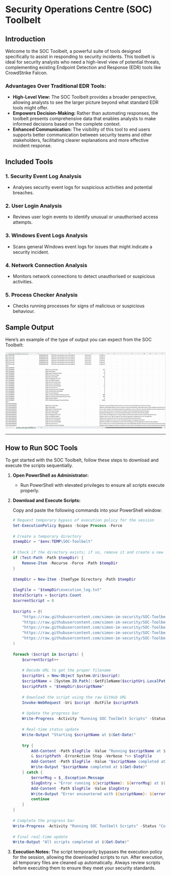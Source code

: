 # Security Operations Centre (SOC) Toolbelt

## Introduction

Welcome to the SOC Toolbelt, a powerful suite of tools designed specifically to assist in responding to security incidents. This toolbelt is ideal for security analysts who need a high-level view of potential threats, complementing existing Endpoint Detection and Response (EDR) tools like CrowdStrike Falcon. 

### Advantages Over Traditional EDR Tools:
- **High-Level View:** The SOC Toolbelt provides a broader perspective, allowing analysts to see the larger picture beyond what standard EDR tools might offer.
- **Empowers Decision-Making:** Rather than automating responses, the toolbelt presents comprehensive data that enables analysts to make informed decisions based on the complete context.
- **Enhanced Communication:** The visibility of this tool to end users supports better communication between security teams and other stakeholders, facilitating clearer explanations and more effective incident response.

## Included Tools

### 1. **Security Event Log Analysis**
   - Analyses security event logs for suspicious activities and potential breaches.

### 2. **User Login Analysis**
   - Reviews user login events to identify unusual or unauthorised access attempts.

### 3. **Windows Event Logs Analysis**
   - Scans general Windows event logs for issues that might indicate a security incident.

### 4. **Network Connection Analysis**
   - Monitors network connections to detect unauthorised or suspicious activities.

### 5. **Process Checker Analysis**
   - Checks running processes for signs of malicious or suspicious behaviour.

## Sample Output

Here’s an example of the type of output you can expect from the SOC Toolbelt:

![Sample Output](https://github.com/simon-im-security/SOC-Toolbelt/blob/main/sample.png?raw=true)

---

## How to Run SOC Tools

To get started with the SOC Toolbelt, follow these steps to download and execute the scripts sequentially.

1. **Open PowerShell as Administrator:**
   - Run PowerShell with elevated privileges to ensure all scripts execute properly.

2. **Download and Execute Scripts:**

   Copy and paste the following commands into your PowerShell window:

   ```powershell
   # Request temporary bypass of execution policy for the session
   Set-ExecutionPolicy Bypass -Scope Process -Force

   # Create a temporary directory
   $tempDir = "$env:TEMP\SOC-Toolbelt"

   # Check if the directory exists; if so, remove it and create a new one
   if (Test-Path -Path $tempDir) {
       Remove-Item -Recurse -Force -Path $tempDir
   }

   $tempDir = New-Item -ItemType Directory -Path $tempDir

   $logFile = "$tempDir\execution_log.txt"
   $totalScripts = $scripts.Count
   $currentScript = 0

   $scripts = @(
       "https://raw.githubusercontent.com/simon-im-security/SOC-Toolbelt/main/Network%20Connection%20Analysis.ps1",
       "https://raw.githubusercontent.com/simon-im-security/SOC-Toolbelt/main/Windows%20Event%20Logs%20Analysis.ps1",
       "https://raw.githubusercontent.com/simon-im-security/SOC-Toolbelt/main/User%20Login%20Analysis.ps1",
       "https://raw.githubusercontent.com/simon-im-security/SOC-Toolbelt/main/Security%20Event%20Log%20Analysis.ps1",
       "https://raw.githubusercontent.com/simon-im-security/SOC-Toolbelt/main/Process%20Checker%20Analysis.ps1"
   )

   foreach ($script in $scripts) {
       $currentScript++
       
       # Decode URL to get the proper filename
       $scriptUri = New-Object System.Uri($script)
       $scriptName = [System.IO.Path]::GetFileName($scriptUri.LocalPath)
       $scriptPath = "$tempDir\$scriptName"

       # Download the script using the raw GitHub URL
       Invoke-WebRequest -Uri $script -OutFile $scriptPath

       # Update the progress bar
       Write-Progress -Activity "Running SOC Toolbelt Scripts" -Status "Running $scriptName" -PercentComplete (($currentScript / $totalScripts) * 100)

       # Real-time status update
       Write-Output "Starting $scriptName at $(Get-Date)"
       
       try {
           Add-Content -Path $logFile -Value "Running $scriptName at $(Get-Date)"
           & $scriptPath -ErrorAction Stop -Verbose *>> $logFile
           Add-Content -Path $logFile -Value "$scriptName completed at $(Get-Date)"
           Write-Output "$scriptName completed at $(Get-Date)"
       } catch {
           $errorMsg = $_.Exception.Message
           $logEntry = "Error running ${scriptName}: ${errorMsg} at $(Get-Date)"
           Add-Content -Path $logFile -Value $logEntry
           Write-Output "Error encountered with ${scriptName}: ${errorMsg}"
           continue
       }
   }

   # Complete the progress bar
   Write-Progress -Activity "Running SOC Toolbelt Scripts" -Status "Completed" -PercentComplete 100 -Completed

   # Final real-time update
   Write-Output "All scripts completed at $(Get-Date)"

3. **Execution Notes:**
The script temporarily bypasses the execution policy for the session, allowing the downloaded scripts to run.
After execution, all temporary files are cleaned up automatically.
Always review scripts before executing them to ensure they meet your security standards.
